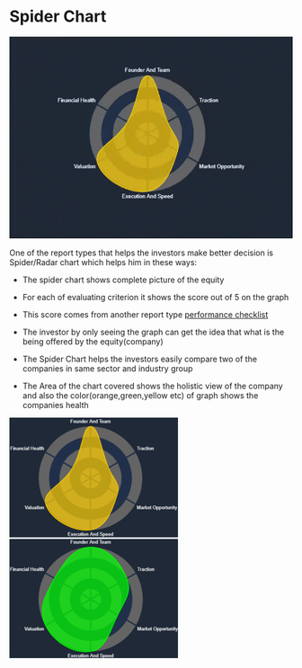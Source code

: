 # Spider Chart

![Spider Chart](./images/criteira_and_report/spider-chart.gif)

One of the report types that helps the investors make better decision is Spider/Radar chart which helps him in these ways:

- The spider chart shows complete picture of the equity
- For each of evaluating criterion it shows the score out of 5 on the graph
- This score comes from another report type [performance checklist](./performance_cheklist_report.md)
- The investor by only seeing the graph can get the idea that what is the being offered by the equity(company)
- The Spider Chart helps the investors easily compare two of the companies in same sector and industry group

- The Area of the chart covered shows the holistic view of the company and also the color(orange,green,yellow etc) of graph shows the companies health

![Spider Chart](./images/criteira_and_report/spider-chart1.png) ![Spider Chart](./images/criteira_and_report/spider-chart2.png)
